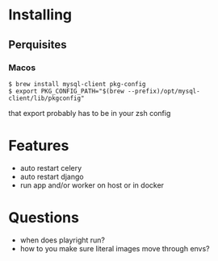 # Installing

## Perquisites

### Macos
```
$ brew install mysql-client pkg-config
$ export PKG_CONFIG_PATH="$(brew --prefix)/opt/mysql-client/lib/pkgconfig"
```

that export probably has to be in your zsh config


# Features
- auto restart celery
- auto restart django
- run app and/or worker on host or in docker


# Questions
- when does playright run?
- how to you make sure literal images move through envs?
